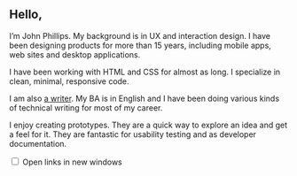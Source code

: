 

## Hello,

I’m John Phillips. My background is in UX and interaction design. I have been designing products for more than 15 years, including mobile apps, web sites and desktop applications.

I have been working with HTML and CSS for almost as long. I specialize in clean, minimal, responsive code.

I am also [a writer](/posts/). My BA is in English and I have been doing various kinds of technical writing for most of my career.

I enjoy creating prototypes. They are a quick way to explore an idea and get a feel for it. They are fantastic for usability testing and as developer documentation. 

<p><label class="links" for="switch"><input id="switch" type="checkbox"> Open links in new windows</label></p>
